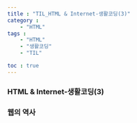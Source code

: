 ```yaml
---
title : "TIL_HTML & Internet-생활코딩(3)"
category : 
    - "HTML"
tags : 
    - "HTML"
    - "생활코딩"
    - "TIL"

toc : true
---
```

<h3>HTML & Internet-생활코딩(3)</h3>

### 웹의 역사

